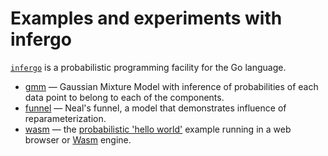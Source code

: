 # Examples and experiments with infergo

[`infergo`](http://infergo.org/) is a probabilistic programming facility for
the Go language.

* [gmm](gmm) — Gaussian Mixture Model with inference of probabilities of each
  data point to belong to each of the components.
* [funnel](funnel) — Neal's funnel, a model that demonstrates influence of
  reparameterization.
* [wasm](wasm) — the [probabilistic 'hello
  world'](http://bitbucket.org/dtolpin/infergo/src/master/examples/hello)
  example running in a web browser or
  [Wasm](http://webassembly.org/) engine.
